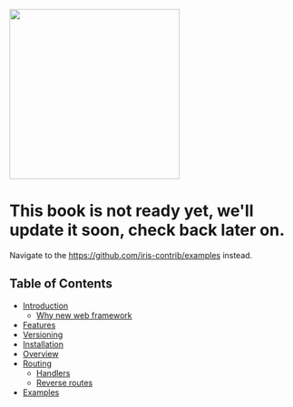 <a href ="https://github.com/kataras/iris"> <img src="https://github.com/kataras/build-a-better-web-together/raw/master/cover.jpg" width="300" /> </a>

# This book is not ready yet, we'll update it soon, check back later on.
Navigate to the https://github.com/iris-contrib/examples instead.

## Table of Contents

* [Introduction](README.md)
    * [Why new web framework](why.md)
* [Features](features.md)
* [Versioning](versioning.md)
* [Installation](installation.md)
* [Overview](overview.md)
* [Routing](routing.md)
    * [Handlers](handlers.md)
    * [Reverse routes](routing_reverse.md)
* [Examples](https://github.com/iris-contrib/examples)